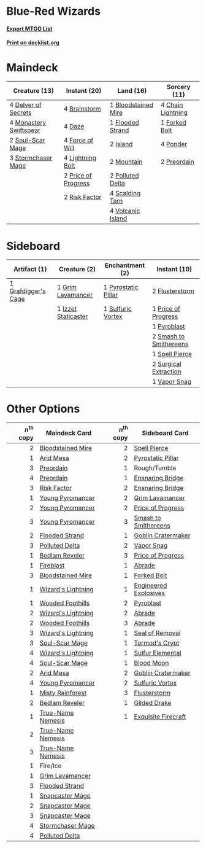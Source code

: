 # Blue-Red Wizards

#### [Export MTGO List](../collection/Blue-Red%20Wizards/Blue-Red%20Wizards.txt)
#### [Print on decklist.org](http://decklist.org/?deckmain=1%09Bloodstained%20Mire%0A4%09Brainstorm%0A4%09Chain%20Lightning%0A4%09Daze%0A4%09Delver%20of%20Secrets%0A1%09Flooded%20Strand%0A4%09Force%20of%20Will%0A1%09Forked%20Bolt%0A2%09Island%0A4%09Lightning%20Bolt%0A4%09Monastery%20Swiftspear%0A2%09Mountain%0A2%09Polluted%20Delta%0A4%09Ponder%0A2%09Preordain%0A2%09Price%20of%20Progress%0A2%09Risk%20Factor%0A4%09Scalding%20Tarn%0A2%09Soul-Scar%20Mage%0A3%09Stormchaser%20Mage%0A4%09Volcanic%20Island&deckside=2%09Flusterstorm%0A1%09Grafdigger's%20Cage%0A1%09Grim%20Lavamancer%0A1%09Izzet%20Staticaster%0A1%09Price%20of%20Progress%0A1%09Pyroblast%0A1%09Pyrostatic%20Pillar%0A2%09Smash%20to%20Smithereens%0A1%09Spell%20Pierce%0A1%09Sulfuric%20Vortex%0A2%09Surgical%20Extraction%0A1%09Vapor%20Snag)
# Maindeck

|                                          Creature (13)                                          |                                         Instant (20)                                         |                                          Land (16)                                           |                                        Sorcery (11)                                        |
|-------------------------------------------------------------------------------------------------|----------------------------------------------------------------------------------------------|----------------------------------------------------------------------------------------------|--------------------------------------------------------------------------------------------|
|4 [Delver of Secrets](http://gatherer.wizards.com/Pages/Card/Details.aspx?multiverseid=439326)   |4 [Brainstorm](http://gatherer.wizards.com/Pages/Card/Details.aspx?multiverseid=382871)       |1 [Bloodstained Mire](http://gatherer.wizards.com/Pages/Card/Details.aspx?multiverseid=405094)|4 [Chain Lightning](http://gatherer.wizards.com/Pages/Card/Details.aspx?multiverseid=217977)|
|4 [Monastery Swiftspear](http://gatherer.wizards.com/Pages/Card/Details.aspx?multiverseid=438706)|4 [Daze](http://gatherer.wizards.com/Pages/Card/Details.aspx?multiverseid=413586)             |1 [Flooded Strand](http://gatherer.wizards.com/Pages/Card/Details.aspx?multiverseid=405098)   |1 [Forked Bolt](http://gatherer.wizards.com/Pages/Card/Details.aspx?multiverseid=401702)    |
|2 [Soul-Scar Mage](http://gatherer.wizards.com/Pages/Card/Details.aspx?multiverseid=426850)      |4 [Force of Will](http://gatherer.wizards.com/Pages/Card/Details.aspx?multiverseid=382943)    |2 [Island](http://gatherer.wizards.com/Pages/Card/Details.aspx?multiverseid=439602)           |4 [Ponder](http://gatherer.wizards.com/Pages/Card/Details.aspx?multiverseid=451051)         |
|3 [Stormchaser Mage](http://gatherer.wizards.com/Pages/Card/Details.aspx?multiverseid=407669)    |4 [Lightning Bolt](http://gatherer.wizards.com/Pages/Card/Details.aspx?multiverseid=234704)   |2 [Mountain](http://gatherer.wizards.com/Pages/Card/Details.aspx?multiverseid=439604)         |2 [Preordain](http://gatherer.wizards.com/Pages/Card/Details.aspx?multiverseid=265979)      |
|                                                                                                 |2 [Price of Progress](http://gatherer.wizards.com/Pages/Card/Details.aspx?multiverseid=234714)|2 [Polluted Delta](http://gatherer.wizards.com/Pages/Card/Details.aspx?multiverseid=405104)   |                                                                                            |
|                                                                                                 |2 [Risk Factor](http://gatherer.wizards.com/Pages/Card/Details.aspx?multiverseid=452863)      |4 [Scalding Tarn](http://gatherer.wizards.com/Pages/Card/Details.aspx?multiverseid=426069)    |                                                                                            |
|                                                                                                 |                                                                                              |4 [Volcanic Island](http://gatherer.wizards.com/Pages/Card/Details.aspx?multiverseid=383147)  |                                                                                            |


# Sideboard

|                                         Artifact (1)                                         |                                         Creature (2)                                         |                                       Enchantment (2)                                       |                                          Instant (10)                                           |
|----------------------------------------------------------------------------------------------|----------------------------------------------------------------------------------------------|---------------------------------------------------------------------------------------------|-------------------------------------------------------------------------------------------------|
|1 [Grafdigger's Cage](http://gatherer.wizards.com/Pages/Card/Details.aspx?multiverseid=426046)|1 [Grim Lavamancer](http://gatherer.wizards.com/Pages/Card/Details.aspx?multiverseid=234706)  |1 [Pyrostatic Pillar](http://gatherer.wizards.com/Pages/Card/Details.aspx?multiverseid=44290)|2 [Flusterstorm](http://gatherer.wizards.com/Pages/Card/Details.aspx?multiverseid=382942)        |
|                                                                                              |1 [Izzet Staticaster](http://gatherer.wizards.com/Pages/Card/Details.aspx?multiverseid=253638)|1 [Sulfuric Vortex](http://gatherer.wizards.com/Pages/Card/Details.aspx?multiverseid=383117) |1 [Price of Progress](http://gatherer.wizards.com/Pages/Card/Details.aspx?multiverseid=234714)   |
|                                                                                              |                                                                                              |                                                                                             |1 [Pyroblast](http://gatherer.wizards.com/Pages/Card/Details.aspx?multiverseid=159243)           |
|                                                                                              |                                                                                              |                                                                                             |2 [Smash to Smithereens](http://gatherer.wizards.com/Pages/Card/Details.aspx?multiverseid=397795)|
|                                                                                              |                                                                                              |                                                                                             |1 [Spell Pierce](http://gatherer.wizards.com/Pages/Card/Details.aspx?multiverseid=425876)        |
|                                                                                              |                                                                                              |                                                                                             |2 [Surgical Extraction](http://gatherer.wizards.com/Pages/Card/Details.aspx?multiverseid=397706) |
|                                                                                              |                                                                                              |                                                                                             |1 [Vapor Snag](http://gatherer.wizards.com/Pages/Card/Details.aspx?multiverseid=397738)          |


# Other Options

|*n*<sup>th</sup> copy|                                        Maindeck Card                                        |*n*<sup>th</sup> copy|                                         Sideboard Card                                         |
|--------------------:|---------------------------------------------------------------------------------------------|--------------------:|------------------------------------------------------------------------------------------------|
|                    2|[Bloodstained Mire](http://gatherer.wizards.com/Pages/Card/Details.aspx?multiverseid=405094) |                    2|[Spell Pierce](http://gatherer.wizards.com/Pages/Card/Details.aspx?multiverseid=425876)         |
|                    1|[Arid Mesa](http://gatherer.wizards.com/Pages/Card/Details.aspx?multiverseid=426054)         |                    2|[Pyrostatic Pillar](http://gatherer.wizards.com/Pages/Card/Details.aspx?multiverseid=44290)     |
|                    3|[Preordain](http://gatherer.wizards.com/Pages/Card/Details.aspx?multiverseid=265979)         |                    1|Rough/Tumble                                                                                    |
|                    4|[Preordain](http://gatherer.wizards.com/Pages/Card/Details.aspx?multiverseid=265979)         |                    1|[Ensnaring Bridge](http://gatherer.wizards.com/Pages/Card/Details.aspx?multiverseid=442213)     |
|                    3|[Risk Factor](http://gatherer.wizards.com/Pages/Card/Details.aspx?multiverseid=452863)       |                    2|[Ensnaring Bridge](http://gatherer.wizards.com/Pages/Card/Details.aspx?multiverseid=442213)     |
|                    1|[Young Pyromancer](http://gatherer.wizards.com/Pages/Card/Details.aspx?multiverseid=413697)  |                    2|[Grim Lavamancer](http://gatherer.wizards.com/Pages/Card/Details.aspx?multiverseid=234706)      |
|                    2|[Young Pyromancer](http://gatherer.wizards.com/Pages/Card/Details.aspx?multiverseid=413697)  |                    2|[Price of Progress](http://gatherer.wizards.com/Pages/Card/Details.aspx?multiverseid=234714)    |
|                    3|[Young Pyromancer](http://gatherer.wizards.com/Pages/Card/Details.aspx?multiverseid=413697)  |                    3|[Smash to Smithereens](http://gatherer.wizards.com/Pages/Card/Details.aspx?multiverseid=397795) |
|                    2|[Flooded Strand](http://gatherer.wizards.com/Pages/Card/Details.aspx?multiverseid=405098)    |                    1|[Goblin Cratermaker](http://gatherer.wizards.com/Pages/Card/Details.aspx?multiverseid=452853)   |
|                    3|[Polluted Delta](http://gatherer.wizards.com/Pages/Card/Details.aspx?multiverseid=405104)    |                    2|[Vapor Snag](http://gatherer.wizards.com/Pages/Card/Details.aspx?multiverseid=397738)           |
|                    1|[Bedlam Reveler](http://gatherer.wizards.com/Pages/Card/Details.aspx?multiverseid=414415)    |                    3|[Price of Progress](http://gatherer.wizards.com/Pages/Card/Details.aspx?multiverseid=234714)    |
|                    1|[Fireblast](http://gatherer.wizards.com/Pages/Card/Details.aspx?multiverseid=234736)         |                    1|[Abrade](http://gatherer.wizards.com/Pages/Card/Details.aspx?multiverseid=430772)               |
|                    3|[Bloodstained Mire](http://gatherer.wizards.com/Pages/Card/Details.aspx?multiverseid=405094) |                    1|[Forked Bolt](http://gatherer.wizards.com/Pages/Card/Details.aspx?multiverseid=401702)          |
|                    1|[Wizard's Lightning](http://gatherer.wizards.com/Pages/Card/Details.aspx?multiverseid=443040)|                    1|[Engineered Explosives](http://gatherer.wizards.com/Pages/Card/Details.aspx?multiverseid=370549)|
|                    1|[Wooded Foothills](http://gatherer.wizards.com/Pages/Card/Details.aspx?multiverseid=405116)  |                    2|[Pyroblast](http://gatherer.wizards.com/Pages/Card/Details.aspx?multiverseid=159243)            |
|                    2|[Wizard's Lightning](http://gatherer.wizards.com/Pages/Card/Details.aspx?multiverseid=443040)|                    2|[Abrade](http://gatherer.wizards.com/Pages/Card/Details.aspx?multiverseid=430772)               |
|                    2|[Wooded Foothills](http://gatherer.wizards.com/Pages/Card/Details.aspx?multiverseid=405116)  |                    3|[Abrade](http://gatherer.wizards.com/Pages/Card/Details.aspx?multiverseid=430772)               |
|                    3|[Wizard's Lightning](http://gatherer.wizards.com/Pages/Card/Details.aspx?multiverseid=443040)|                    1|[Seal of Removal](http://gatherer.wizards.com/Pages/Card/Details.aspx?multiverseid=21287)       |
|                    3|[Soul-Scar Mage](http://gatherer.wizards.com/Pages/Card/Details.aspx?multiverseid=426850)    |                    1|[Tormod's Crypt](http://gatherer.wizards.com/Pages/Card/Details.aspx?multiverseid=389723)       |
|                    4|[Wizard's Lightning](http://gatherer.wizards.com/Pages/Card/Details.aspx?multiverseid=443040)|                    1|[Sulfur Elemental](http://gatherer.wizards.com/Pages/Card/Details.aspx?multiverseid=122416)     |
|                    4|[Soul-Scar Mage](http://gatherer.wizards.com/Pages/Card/Details.aspx?multiverseid=426850)    |                    1|[Blood Moon](http://gatherer.wizards.com/Pages/Card/Details.aspx?multiverseid=370419)           |
|                    2|[Arid Mesa](http://gatherer.wizards.com/Pages/Card/Details.aspx?multiverseid=426054)         |                    2|[Goblin Cratermaker](http://gatherer.wizards.com/Pages/Card/Details.aspx?multiverseid=452853)   |
|                    4|[Young Pyromancer](http://gatherer.wizards.com/Pages/Card/Details.aspx?multiverseid=413697)  |                    2|[Sulfuric Vortex](http://gatherer.wizards.com/Pages/Card/Details.aspx?multiverseid=383117)      |
|                    1|[Misty Rainforest](http://gatherer.wizards.com/Pages/Card/Details.aspx?multiverseid=426065)  |                    3|[Flusterstorm](http://gatherer.wizards.com/Pages/Card/Details.aspx?multiverseid=382942)         |
|                    2|[Bedlam Reveler](http://gatherer.wizards.com/Pages/Card/Details.aspx?multiverseid=414415)    |                    1|[Gilded Drake](http://gatherer.wizards.com/Pages/Card/Details.aspx?multiverseid=5837)           |
|                    1|[True-Name Nemesis](http://gatherer.wizards.com/Pages/Card/Details.aspx?multiverseid=376562) |                    1|[Exquisite Firecraft](http://gatherer.wizards.com/Pages/Card/Details.aspx?multiverseid=398513)  |
|                    2|[True-Name Nemesis](http://gatherer.wizards.com/Pages/Card/Details.aspx?multiverseid=376562) |                     |                                                                                                |
|                    3|[True-Name Nemesis](http://gatherer.wizards.com/Pages/Card/Details.aspx?multiverseid=376562) |                     |                                                                                                |
|                    1|Fire/Ice                                                                                     |                     |                                                                                                |
|                    1|[Grim Lavamancer](http://gatherer.wizards.com/Pages/Card/Details.aspx?multiverseid=234706)   |                     |                                                                                                |
|                    3|[Flooded Strand](http://gatherer.wizards.com/Pages/Card/Details.aspx?multiverseid=405098)    |                     |                                                                                                |
|                    1|[Snapcaster Mage](http://gatherer.wizards.com/Pages/Card/Details.aspx?multiverseid=425875)   |                     |                                                                                                |
|                    2|[Snapcaster Mage](http://gatherer.wizards.com/Pages/Card/Details.aspx?multiverseid=425875)   |                     |                                                                                                |
|                    3|[Snapcaster Mage](http://gatherer.wizards.com/Pages/Card/Details.aspx?multiverseid=425875)   |                     |                                                                                                |
|                    4|[Stormchaser Mage](http://gatherer.wizards.com/Pages/Card/Details.aspx?multiverseid=407669)  |                     |                                                                                                |
|                    4|[Polluted Delta](http://gatherer.wizards.com/Pages/Card/Details.aspx?multiverseid=405104)    |                     |                                                                                                |

